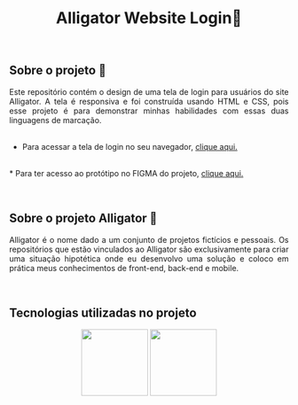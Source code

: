 
<h1 align="center"> Alligator Website Login🐊 </h1>

<br />

<h2> Sobre o projeto 📖</h2>
<p align="justify">
    Este repositório contém o design de uma tela de login para usuários do site Alligator. A tela é responsiva e foi
    construída usando HTML e CSS, pois esse projeto é para demonstrar minhas habilidades com essas duas linguagens de
    marcação.
    <br />
    <br />

  * Para acessar a tela de login no seu navegador, <a href="https://jams35.github.io/Alligator-Website-Login/">clique
        aqui.</a>
  <br />
  * Para ter acesso ao protótipo no FIGMA do projeto, <a
        href="https://www.figma.com/file/cGGDPAQtWeXUCXSK8SQHXy/Login-alligator?node-id=0%3A1&t=zvW4eLZdM7qlU9Hq-1">clique
        aqui.
  </a>
</p>
<br />
<h2>Sobre o projeto Alligator 🐊 </h2>
<p align="justify">
    Alligator é o nome dado a um conjunto de projetos fictícios e pessoais. Os repositórios que estão vinculados ao
    Alligator são exclusivamente para criar uma situação hipotética onde eu desenvolvo uma solução e coloco em prática
    meus conhecimentos de front-end, back-end e mobile.
</p>
<br />
<h2>Tecnologias utilizadas no projeto</h2>
<div align="center">
    <figure>
        <img height="120rem"
            src="https://cdn.jsdelivr.net/gh/devicons/devicon/icons/html5/html5-original-wordmark.svg" />
        <img height="120rem" src="https://cdn.jsdelivr.net/gh/devicons/devicon/icons/css3/css3-original-wordmark.svg" />
    </figure>
</div>
